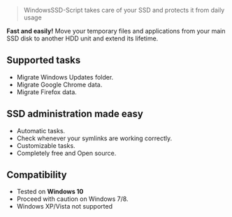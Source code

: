 > WindowsSSD-Script takes care of your SSD and protects it from daily usage

**Fast and easily!** Move your temporary files and applications from your main SSD disk to another HDD unit and extend its lifetime.

## Supported tasks

  * Migrate Windows Updates folder.
  * Migrate Google Chrome data.
  * Migrate Firefox data.

## SSD administration made easy

  * Automatic tasks.
  * Check whenever your symlinks are working correctly.
  * Customizable tasks.
  * Completely free and Open source.

## Compatibility

* Tested on **Windows 10**
* Proceed with caution on Windows 7/8.
* Windows XP/Vista not supported
